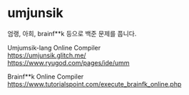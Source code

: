 # umjunsik
엄랭, 아희, brainf**k 등으로 백준 문제를 풉니다. </br>

Umjumsik-lang Online Compiler </br>
https://umjunsik.glitch.me/ </br>
https://www.ryugod.com/pages/ide/umm </br>

Brainf**k Online Compiler </br>
https://www.tutorialspoint.com/execute_brainfk_online.php </br>
